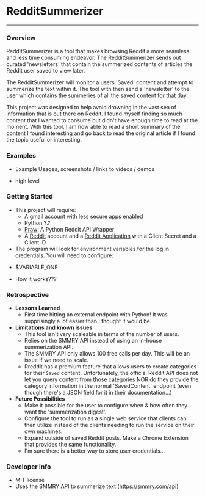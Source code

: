 # RedditSummerizer


---
### Overview
RedditSummerizer is a tool that makes browsing Reddit a more seamless and less time consuming endeavor. The RedditSummerizer sends out curated 'newsletters' that contain the summerized contents of articles the Reddit user saved to view later.



The RedditSummerizer will monitor a users 'Saved' content and attempt to summerize the text within it. The tool with then send a 'newsletter' to the user which contains the summeries of all the saved content for that day.

This project was designed to help avoid drowning in the vast sea of information that is out there on Reddit. I found myself finding so much content that I wanted to consume but didn't have enough time to read at the moment. With this tool, I am now able to read a short summary of the content I found interesting and go back to read the original article if I found the topic useful or interesting.

### Examples
* Example Usages, screenshots / links to videos / demos
- high level

### Getting Started
* This project will require:
   - A gmail account with [less secure apps enabled](https://support.google.com/accounts/answer/6010255?hl=en)
   - Python ?.?
   - [Praw](https://praw.readthedocs.io/en/latest/): A Python Reddit API Wrapper
   - A [Reddit](https://reddit.com) account and a [Reddit Application](https://www.reddit.com/prefs/apps) with a Client Secret and a Client ID
* The program will look for environment variables for the log in credentials. You will need to configure:
- $VARIABLE_ONE
* How it works???

### Retrospective
* **Lessons Learned**
   - First time hitting an external endpoint with Python! It was supprisingly a lot easier than I thought it would be.
* **Limitations and known issues**
   - This tool isn't very scaleable in terms of the number of users.
   - Relies on the SMMRY API instead of using an in-house summerization API.
   - The SMMRY API only allows 100 free calls per day. This will be an issue if we need to scale.
   - Rreddit has a premium feature that allows users to create categories for their `Saved` content. Unfortunately, the official Reddit API does not let you query content from those categories NOR do they provide the category information in the normal 'SavedContent' endpoint (even though there's a JSON field for it in their documentation...)
* **Future Possibilities**
   - Make it possible for the user to configure when & how often they want the 'summerization digest'.
   - Configure the tool to run as a single web service that clients can then utilize instead of the clients needing to run the service on their own machines.
   - Expand outside of saved Reddit posts. Make a Chrome Extension that provides the same functionality.
   - I'm sure there is a better way to store user credentials...

### Developer Info
* MIT license
* Uses the SMMRY API to summerize text (https://smmry.com/api)

